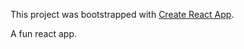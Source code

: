 This project was bootstrapped with [Create React App](https://github.com/facebook/create-react-app).

A fun react app.
